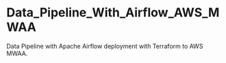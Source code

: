 # Data_Pipeline_With_Airflow_AWS_MWAA
Data Pipeline with Apache Airflow deployment with Terraform to AWS MWAA.
